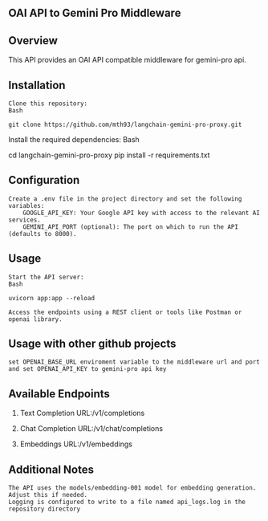 ## OAI API to Gemini Pro Middleware

## Overview

This API provides an OAI API compatible middleware for gemini-pro api.

## Installation

    Clone this repository:
    Bash

    git clone https://github.com/mth93/langchain-gemini-pro-proxy.git

Install the required dependencies:
Bash

cd langchain-gemini-pro-proxy
pip install -r requirements.txt


## Configuration

    Create a .env file in the project directory and set the following variables:
        GOOGLE_API_KEY: Your Google API key with access to the relevant AI services.
        GEMINI_API_PORT (optional): The port on which to run the API (defaults to 8000).

## Usage

    Start the API server:
    Bash

    uvicorn app:app --reload

    Access the endpoints using a REST client or tools like Postman or openai library.

## Usage with other github projects

    set OPENAI_BASE_URL enviroment variable to the middleware url and port and set OPENAI_API_KEY to gemini-pro api key

## Available Endpoints

1. Text Completion
    URL:/v1/completions

2. Chat Completion
    URL:/v1/chat/completions

3. Embeddings
    URL:/v1/embeddings

## Additional Notes

    The API uses the models/embedding-001 model for embedding generation. Adjust this if needed.
    Logging is configured to write to a file named api_logs.log in the repository directory